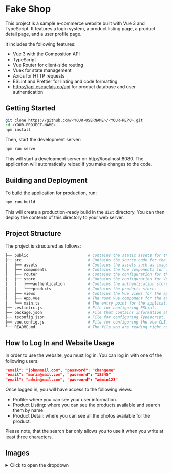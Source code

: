 # Fake Shop

This project is a sample e-commerce website built with Vue 3 and TypeScript. It features a login system, a product listing page, a product detail page, and a user profile page.

It includes the following features:

- Vue 3 with the Composition API
- TypeScript
- Vue Router for client-side routing
- Vuex for state management
- Axios for HTTP requests
- ESLint and Prettier for linting and code formatting
- https://api.escuelajs.co/api for product database and user authentication

## Getting Started

```sh
git clone https://github.com/<YOUR-USERNAME>/<YOUR-REPO>.git
cd <YOUR-PROJECT-NAME>
npm install
```

Then, start the development server:

```sh
npm run serve
```

This will start a development server on http://localhost:8080. The application will automatically reload if you make changes to the code.

## Building and Deployment

To build the application for production, run:

```sh
npm run build
```

This will create a production-ready build in the `dist` directory. You can then deploy the contents of this directory to your web server.

## Project Structure

The project is structured as follows:

```bash
├── public                          # Contains the static assets for the application.
├── src                             # Contains the source code for the application.
│   ├── assets                      # Contains the assets such as images, fonts, etc. 
│   ├── components                  # Contains the Vue components for the application.
│   ├── router                      # Contains the configuration for the Vue Router.
│   ├── store                       # Contains the configuration for Vuex.
│   │   ├───authentication          # Contains the authentication store.
│   │   └───products                # Contains the products store.
│   ├── views                       # Contains the Vue views for the application.
│   ├── App.vue                     # The root Vue component for the application.
│   └── main.ts                     # The entry point for the application.
├── .eslintrc.js                    # File for configuring ESLint.
├── package.json                    # File that contains information about the project and its dependencies. 
├── tsconfig.json                   # File for configuring Typescript.
├── vue.config.js                   # File for configuring the Vue CLI.
└── README.md                       # The file you are reading right now.
```

## How to Log In and Website Usage

In order to use the website, you must log in. You can log in with one of the following users:

```json
"email": "john@mail.com", "password": "changeme"
"email": "maria@mail.com", "password": "12345"
"email": "admin@mail.com", "password": "admin123"
```

Once logged in, you will have access to the following views:

- Profile: where you can see your user information.
- Product Listing: where you can see the products available and search them by name.
- Product Detail: where you can see all the photos available for the product.

Please note, that the search bar only allows you to use it when you write at least three characters.

## Images

<details>
<summary>Click to open the dropdown</summary>
<br>

![main page](https://imgur.com/Fq0ZXSb.png)
![detail page](https://imgur.com/mAwYj1I.png)

</details>
